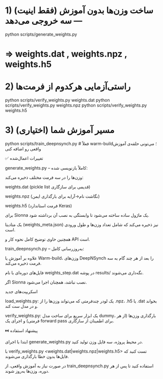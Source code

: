 # 1) ساخت وزن‌ها بدون آموزش (فقط اینیت) — سه خروجی می‌دهد
python scripts/generate_weights.py
# => weights.dat , weights.npz , weights.h5

# 2) راستی‌آزمایی هرکدوم از فرمت‌ها
python scripts/verify_weights.py weights.dat
python scripts/verify_weights.py weights.npz
python scripts/verify_weights.py weights.h5

# 3) (اختیاری) مسیر آموزش شما
python scripts/train_deepnsynch.py   # فعلاً warm-build؛ می‌تونی حلقه‌ی آموزش واقعی رو اضافه کنی




✅ تغییرات اعمال‌شده

generate_weights.py – کاملاً بازنویسی شده:

وزن‌ها را در سه فرمت مختلف ذخیره می‌کند:

weights.dat (pickle list قدیمی برای سازگاری)

weights.npz (نگاشت نام→آرایه برای بارگذاری ایمن)

weights.h5 (فرمت استاندارد Keras)

برای Sionna یک ماژول ساده ساخته می‌شود تا وابستگی به نصب آن برداشته شود.

یک متادیتا (weights_meta.json) نیز ذخیره می‌کند که شامل تعداد وزن‌ها و طول ورودی است.

همچنین حاوی توضیح کامل نحوه کار و API است.

train_deepnsynch.py – به‌روزرسانی کامل:

علاوه بر آموزش یا Warm-build، وزن‌های DeepNSynch را بعد از هر چند گام به سه فرمت ذخیره می‌کند.

فایل‌های دوره‌ای با نام weights_step<step>.dat در پوشه results/ نگه‌داری می‌شوند.

اگر Sionna نصب نباشد، همچنان اجرا می‌شود.

اسکریپت‌های جدید

load_weights.py: یک لودر چندفرمتی که می‌تواند وزن‌ها را از .npz، .h5 یا .dat بخواند و در مدل ست کند.

verify_weights.py: یک ابزار سریع برای ساخت مدل dummy، بارگذاری وزن‌ها (از هر فرمتی) و اجرای یک forward pass برای اطمینان از سازگاری.


⏭️ پیشنهاد استفاده

ابتدا با اجرای generate_weights.py در محیط پروژه، سه فایل وزن تولید کنید.

با verify_weights.py <weights.dat|weights.npz|weights.h5> تست کنید که فایل‌ها بدون خطا بارگذاری می‌شوند.

در صورت نیاز به آموزش واقعی، از train_deepnsynch.py استفاده کنید تا پس از هر دوره، وزن‌ها به‌روز شوند.